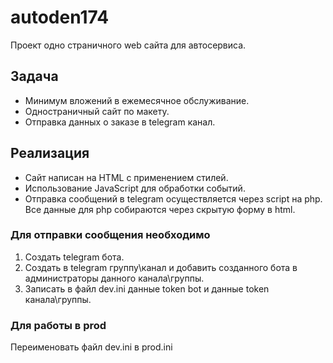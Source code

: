 # autoden174

Проект одно страничного web сайта для автосервиса.

## Задача

* Минимум вложений в ежемесячное обслуживание.
* Одностраничный сайт по макету.
* Отправка данных о заказе в telegram канал.

## Реализация

* Сайт написан на HTML с применением стилей.
* Использование JavaScript для обработки событий.
* Отправка сообщений в telegram осуществляется через script на php. Все данные для php собираются через скрытую форму в html.

### Для отправки сообщения необходимо

1. Создать telegram бота.
2. Создать в telegram группу\канал и добавить созданного бота в администраторы данного канала\группы.
3. Записать в файл dev.ini данные token bot и данные token канала\группы.

### Для работы в prod

Переименовать файл dev.ini  в  prod.ini
